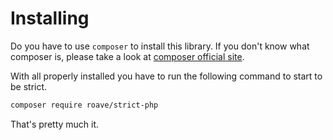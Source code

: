 # Installing

Do you have to use `composer` to install this library. If you don't know what composer is, please take a look at
[composer official site](https://getcomposer.org).

With all properly installed you have to run the following command to start to be strict.

```sh
composer require roave/strict-php
```

That's pretty much it.

